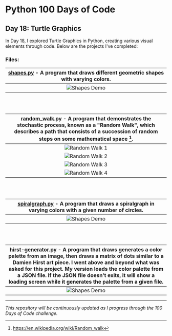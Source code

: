 # Python 100 Days of Code


## Day 18: Turtle Graphics

In Day 18, I explored Turtle Graphics in Python, creating various visual elements through code. Below are the projects
I've completed:

### Files:

| **[shapes.py](src/shapes.py)** - A program that draws different geometric shapes with varying colors. |
|:-----------------------------------------------------------------------------------------------------:|
|                                 ![Shapes Demo](img/shapes.py_01.gif)                                  |


<br />
<br />


| **[random_walk.py](src/random_walk.py)** - A program that demonstrates the stochastic process, known as a "Random Walk", which describes a path that consists of a succession of random steps on some mathematical space [^1]. |
|:------------------------------------------------------------------------------------------------------------------------------------------------------------------------------------------------------------------------------:|
|                                                                                          ![Random Walk 1](img/random_walk.py_01.gif)                                                                                           
|                                                                                          ![Random Walk 2](img/random_walk.py_02.gif)                                                                                           
|                                                                                          ![Random Walk 3](img/random_walk.py_03.gif)                                                                                           
|                                                                                          ![Random Walk 4](img/random_walk.py_04.gif)                                                                                           |


<br />
<br />


| **[spiralgraph.py](src/spiralgraph.py)** - A program that draws a spiralgraph in varying colors with a given number of circles. |
|:-------------------------------------------------------------------------------------------------------------------------------:|
|                                            ![Shapes Demo](img/spiralgraph.py_01.gif)                                            |


<br />
<br />


| **[hirst-generator.py](src/hirst-generator.py)** - A program that draws generates a color palette from an image, then draws a matrix of dots similar to a Damien Hirst art piece. I went above and beyond what was asked for this project. My version loads the color palette from a JSON file. If the JSON file doesn't exits, it will show a loading screen while it generates the palette from a given file. 
|:---------------------------------------------------------------------------------------------------------------------------------------------------------------------------------------------------------------------------------------------------------------------------------------------------------------------------------------------------------------------------------------------------------------:|
|                                                                                                                                                                                  ![Shapes Demo](img/hirst-generator.py_01.gif)                                                                                                                                                                                  |

---

[^1]: https://en.wikipedia.org/wiki/Random_walk

*This repository will be continuously updated as I progress through the 100 Days of Code challenge.*
